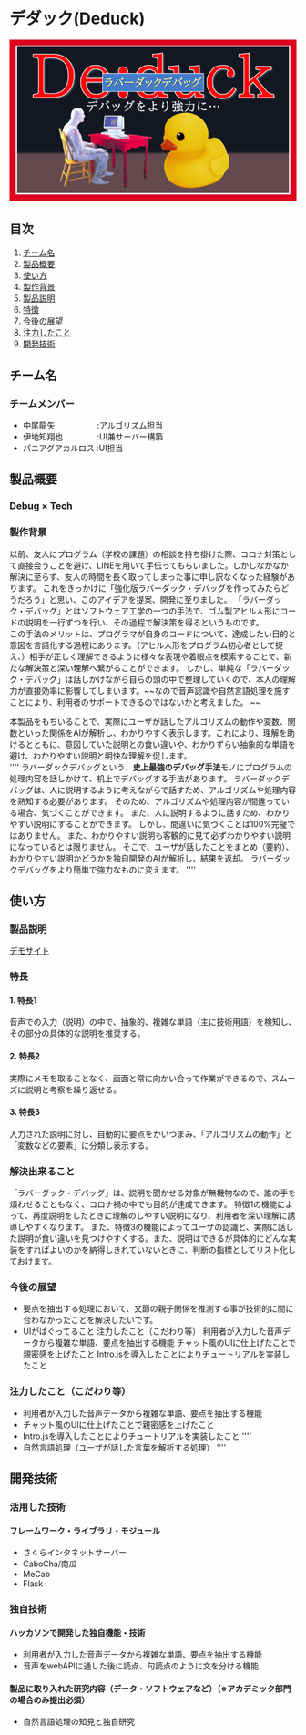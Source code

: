 # デダック(Deduck)

<img src="duck.png">

## 目次
1. [チーム名](#anchor1)
1. [製品概要](#anchor2)
1. [使い方](#anchor3)
1. [製作背景](#anchor4)
1. [製品説明](#anchor5)
1. [特徴](#anchor6)
1. [今後の展望](#anchor7)
1. [注力したこと](#anchor8)
1. [開発技術](#anchor9)


<a id="anchor1"></a>
## チーム名
### チームメンバー
- 中尾龍矢　　　　　 :アルゴリズム担当
- 伊地知翔也　　　　 :UI兼サーバー構築
- パニアグアカルロス :UI担当

<a id="anchor2"></a>
## 製品概要
### Debug × Tech
### 製作背景
以前、友人にプログラム（学校の課題）の相談を持ち掛けた際、コロナ対策として直接会うことを避け、LINEを用いて手伝ってもらいました。しかしなかなか解決に至らず、友人の時間を長く取ってしまった事に申し訳なくなった経験があります。
これをきっかけに「強化版ラバーダック・デバッグを作ってみたらどうだろう」と思い、このアイデアを提案、開発に至りました。
「ラバーダック・デバッグ」とはソフトウェア工学の一つの手法で、ゴム製アヒル人形にコードの説明を一行ずつを行い、その過程で解決策を得るというものです。  
この手法のメリットは、プログラマが自身のコードについて、達成したい目的と意図を言語化する過程にあります。（アヒル人形をプログラム初心者として捉え、）相手が正しく理解できるように様々な表現や着眼点を模索することで、新たな解決策と深い理解へ繋がることができます。
しかし、単純な「ラバーダック・デバッグ」は話しかけながら自らの頭の中で整理していくので、本人の理解力が直接効率に影響してしまいます。~~なので音声認識や自然言語処理を施すことにより、利用者のサポートできるのではないかと考えました。  ~~
  
本製品をもちいることで、実際にユーザが話したアルゴリズムの動作や変数、関数といった関係をAIが解析し、わかりやすく表示します。これにより、理解を助けるとともに、意図していた説明との食い違いや、わかりずらい抽象的な単語を避け、わかりやすい説明と明快な理解を促します。  
''''
ラバーダックデバッグという、**史上最強のデバッグ手法**モノにプログラムの処理内容を話しかけて、机上でデバッグする手法があります。
ラバーダックデバッグは、人に説明するように考えながらで話すため、アルゴリズムや処理内容を熟知する必要があります。
そのため、アルゴリズムや処理内容が間違っている場合、気づくことができます。
また、人に説明するように話すため、わかりやすい説明にすることができます。
しかし、間違いに気づくことは100%完璧ではありません。
また、わかりやすい説明も客観的に見て必ずわかりやすい説明になっているとは限りません。
そこで、ユーザが話したことをまとめ（要約）、わかりやすい説明かどうかを独自開発のAIが解析し、結果を返却。
ラバーダックデバッグをより簡単で強力なものに変えます。
''''
<a id="anchor2"></a>
## 使い方

<a id="anchor2"></a>
### 製品説明
<a href="http://jphacks-2020.app.idichi.tk/#"> デモサイト </a>
### 特長
#### 1. 特長1  
音声での入力（説明）の中で、抽象的、複雑な単語（主に技術用語）を検知し、その部分の具体的な説明を推奨する。
#### 2. 特長2
実際にメモを取ることなく、画面と常に向かい合って作業ができるので、スムーズに説明と考察を繰り返せる。
#### 3. 特長3
入力された説明に対し、自動的に要点をかいつまみ、「アルゴリズムの動作」と「変数などの要素」に分類し表示する。
### 解決出来ること
「ラバーダック・デバッグ」は、説明を聞かせる対象が無機物なので、誰の手を煩わせることもなく、コロナ禍の中でも目的が達成できます。
特徴1の機能によって、再度説明をしたときに理解のしやすい説明になり、利用者を深い理解に誘導しやすくなります。
また、特徴3の機能によってユーザの認識と、実際に話した説明が食い違いを見つけやすくする。また、説明はできるが具体的にどんな実装をすればよいのかを納得しきれていないときに、判断の指標としてリスト化しておけます。
### 今後の展望
- 要点を抽出する処理において、文節の親子関係を推測する事が技術的に間に合わなかったことを解決したいです。
- UIがばぐってること
注力したこと（こだわり等）
利用者が入力した音声データから複雑な単語、要点を抽出する機能
チャット風のUIに仕上げたことで親密感を上げたこと
Intro.jsを導入したことによりチュートリアルを実装したこと

### 注力したこと（こだわり等）
- 利用者が入力した音声データから複雑な単語、要点を抽出する機能
- チャット風のUIに仕上げたことで親密感を上げたこと
- Intro.jsを導入したことによりチュートリアルを実装したこと
''''
- 自然言語処理（ユーザが話した言葉を解析する処理）
''''

## 開発技術
### 活用した技術
#### フレームワーク・ライブラリ・モジュール
- さくらインタネットサーバー
- CaboCha/南瓜
- MeCab
- Flask
### 独自技術
#### ハッカソンで開発した独自機能・技術
- 利用者が入力した音声データから複雑な単語、要点を抽出する機能
- 音声をwebAPIに通した後に読点、句読点のように文を分ける機能

#### 製品に取り入れた研究内容（データ・ソフトウェアなど）（※アカデミック部門の場合のみ提出必須）
- 自然言語処理の知見と独自研究
 
